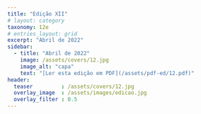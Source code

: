```yaml
---
title: "Edição XII"
# layout: category
taxonomy: 12e
# entries_layout: grid
excerpt: "Abril de 2022"
sidebar:
  - title: "Abril de 2022"
    image: /assets/covers/12.jpg
    image_alt: "capa"
    text: "[Ler esta edição em PDF](/assets/pdf-ed/12.pdf)"
header:
  teaser         : /assets/covers/12.jpg
  overlay_image  : /assets/images/edicao.jpg
  overlay_filter : 0.5
---
```

